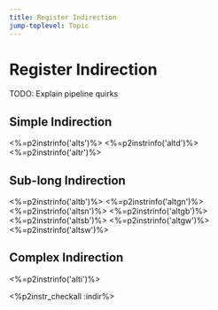 ```yaml
---
title: Register Indirection
jump-toplevel: Topic
---
```


# Register Indirection

TODO: Explain pipeline quirks

## Simple Indirection

<%=p2instrinfo('alts')%>
<%=p2instrinfo('altd')%>
<%=p2instrinfo('altr')%>

## Sub-long Indirection

<%=p2instrinfo('altb')%>
<%=p2instrinfo('altgn')%>
<%=p2instrinfo('altsn')%>
<%=p2instrinfo('altgb')%>
<%=p2instrinfo('altsb')%>
<%=p2instrinfo('altgw')%>
<%=p2instrinfo('altsw')%>

## Complex Indirection

<%=p2instrinfo('alti')%>


<%p2instr_checkall :indir%>